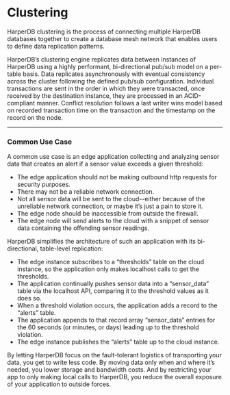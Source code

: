 # Clustering

HarperDB clustering is the process of connecting multiple HarperDB databases together to create a database mesh network that enables users to define data replication patterns.

HarperDB’s clustering engine replicates data between instances of HarperDB using a highly performant, bi-directional pub/sub model on a per-table basis. Data replicates asynchronously with eventual consistency across the cluster following the defined pub/sub configuration. Individual transactions are sent in the order in which they were transacted, once received by the destination instance, they are processed in an ACID-compliant manner. Conflict resolution follows a last writer wins model based on recorded transaction time on the transaction and the timestamp on the record on the node.

***

### Common Use Case

A common use case is an edge application collecting and analyzing sensor data that creates an alert if a sensor value exceeds a given threshold:

* The edge application should not be making outbound http requests for security purposes.
* There may not be a reliable network connection.
* Not all sensor data will be sent to the cloud--either because of the unreliable network connection, or maybe it’s just a pain to store it.
* The edge node should be inaccessible from outside the firewall.
* The edge node will send alerts to the cloud with a snippet of sensor data containing the offending sensor readings.

HarperDB simplifies the architecture of such an application with its bi-directional, table-level replication:

* The edge instance subscribes to a “thresholds” table on the cloud instance, so the application only makes localhost calls to get the thresholds.
* The application continually pushes sensor data into a “sensor\_data” table via the localhost API, comparing it to the threshold values as it does so.
* When a threshold violation occurs, the application adds a record to the “alerts” table.
* The application appends to that record array “sensor\_data” entries for the 60 seconds (or minutes, or days) leading up to the threshold violation.
* The edge instance publishes the “alerts” table up to the cloud instance.

By letting HarperDB focus on the fault-tolerant logistics of transporting your data, you get to write less code. By moving data only when and where it’s needed, you lower storage and bandwidth costs. And by restricting your app to only making local calls to HarperDB, you reduce the overall exposure of your application to outside forces.
